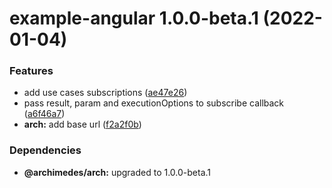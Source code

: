 # example-angular 1.0.0-beta.1 (2022-01-04)

### Features

- add use cases subscriptions ([ae47e26](https://github.com/archimedes-projects/archimedes-js/commit/ae47e260255950c7f3272bec4e65389b744eccb1))
- pass result, param and executionOptions to subscribe callback ([a6f46a7](https://github.com/archimedes-projects/archimedes-js/commit/a6f46a754fa70661e40046d80974f2b5f155eb3b))
- **arch:** add base url ([f2a2f0b](https://github.com/archimedes-projects/archimedes-js/commit/f2a2f0b55e0d56b498b93f411d203060ade9dfe9))

### Dependencies

- **@archimedes/arch:** upgraded to 1.0.0-beta.1
